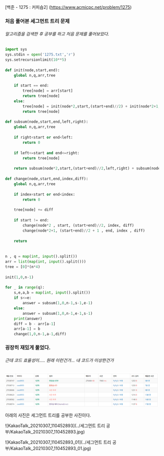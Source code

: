 [백준 - 1275 : 커피숍2] (https://www.acmicpc.net/problem/1275)



### 처음 풀어본 세그먼트 트리 문제

###### 알고리즘을 검색한 후 공부를 하고 처음 문제를 풀어보았다.



```python
import sys
sys.stdin = open('1275.txt','r')
sys.setrecursionlimit(10**5)

def init(node,start,end):
    global n,q,arr,tree

    if start == end:
        tree[node] = arr[start]
        return tree[node]
    else:
        tree[node] = init(node*2,start,(start+end)//2) + init(node*2+1, (start+end)//2 + 1 , end)
        return tree[node]

def subsum(node,start,end,left,right):
    global n,q,arr,tree

    if right<start or end<left:
        return 0

    if left<=start and end<=right:
        return tree[node]

    return subsum(node*2,start,(start+end)//2,left,right) + subsum(node*2+1, (start+end)//2 +1 , end, left, right)

def change(node,start,end,index,diff):
    global n,q,arr,tree

    if index<start or end<index:
        return 0

    tree[node] += diff

    if start != end:
        change(node*2 , start, (start+end)//2, index, diff)
        change(node*2+1, (start+end)//2 + 1 , end, index , diff)

    return


n , q = map(int, input().split())
arr = list(map(int, input().split()))
tree = [0]*(n*4)

init(1,0,n-1)

for _ in range(q):
    s,e,a,b = map(int, input().split())
    if s<=e:
        answer = subsum(1,0,n-1,s-1,e-1)
    else:
        answer = subsum(1,0,n-1,e-1,s-1)
    print(answer)
    diff = b - arr[a-1]
    arr[a-1] = b
    change(1,0,n-1,a-1,diff)
```



### 굉장히 재밌게 풀었다.



###### 근데 코드 효율성이..... 원래 이런건가... 내 코드가 이상한건가







![20210307_114948](20210307_114948.png)





아래의 사진은 세그먼트 트리를 공부한 사진이다.



![KakaoTalk_20210307_110452893](../세그먼트 트리 공부/KakaoTalk_20210307_110452893.jpg)

![KakaoTalk_20210307_110452893_01](../세그먼트 트리 공부/KakaoTalk_20210307_110452893_01.jpg)